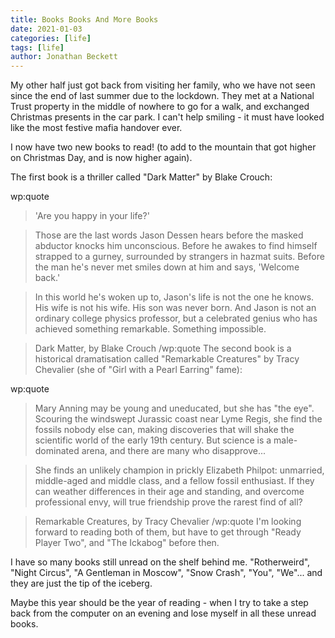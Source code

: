 ```yaml
---
title: Books Books And More Books
date: 2021-01-03
categories: [life]
tags: [life]
author: Jonathan Beckett
---
```


My other half just got back from visiting her family, who we have not seen since the end of last summer due to the lockdown. They met at a National Trust property in the middle of nowhere to go for a walk, and exchanged Christmas presents in the car park. I can't help smiling - it must have looked like the most festive mafia handover ever.

I now have two new books to read! (to add to the mountain that got higher on Christmas Day, and is now higher again).

The first book is a thriller called "Dark Matter" by Blake Crouch:

wp:quote  

> 'Are you happy in your life?'

> 

> Those are the last words Jason Dessen hears before the masked abductor knocks him unconscious. Before he awakes to find himself strapped to a gurney, surrounded by strangers in hazmat suits. Before the man he's never met smiles down at him and says, 'Welcome back.'

> 

> In this world he's woken up to, Jason's life is not the one he knows. His wife is not his wife. His son was never born. And Jason is not an ordinary college physics professor, but a celebrated genius who has achieved something remarkable. Something impossible.

> 

> Dark Matter, by Blake Crouch  /wp:quote  The second book is a historical dramatisation called "Remarkable Creatures" by Tracy Chevalier (she of "Girl with a Pearl Earring" fame):

wp:quote  

> Mary Anning may be young and uneducated, but she has "the eye". Scouring the windswept Jurassic coast near Lyme Regis, she find the fossils nobody else can, making discoveries that will shake the scientific world of the early 19th century. But science is a male-dominated arena, and there are many who disapprove...

> 

> She finds an unlikely champion in prickly Elizabeth Philpot: unmarried, middle-aged and middle class, and a fellow fossil enthusiast. If they can weather differences in their age and standing, and overcome professional envy, will true friendship prove the rarest find of all?

> 

> Remarkable Creatures, by Tracy Chevalier  /wp:quote  I'm looking forward to reading both of them, but have to get through "Ready Player Two", and "The Ickabog" before then.

I have so many books still unread on the shelf behind me. "Rotherweird", "Night Circus", "A Gentleman in Moscow", "Snow Crash", "You", "We"... and they are just the tip of the iceberg.

Maybe this year should be the year of reading - when I try to take a step back from the computer on an evening and lose myself in all these unread books.